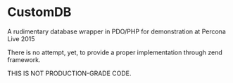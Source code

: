 # CustomDB
A rudimentary database wrapper in PDO/PHP for demonstration at Percona Live 2015

There is no attempt, yet, to provide a proper implementation through zend framework.

THIS IS NOT PRODUCTION-GRADE CODE.

